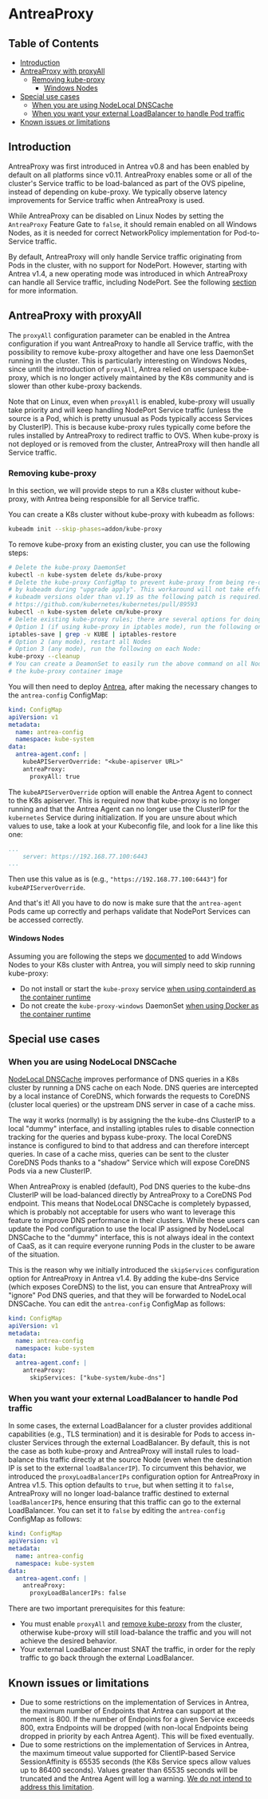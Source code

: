 # AntreaProxy

## Table of Contents

<!-- toc -->
- [Introduction](#introduction)
- [AntreaProxy with proxyAll](#antreaproxy-with-proxyall)
  - [Removing kube-proxy](#removing-kube-proxy)
    - [Windows Nodes](#windows-nodes)
- [Special use cases](#special-use-cases)
  - [When you are using NodeLocal DNSCache](#when-you-are-using-nodelocal-dnscache)
  - [When you want your external LoadBalancer to handle Pod traffic](#when-you-want-your-external-loadbalancer-to-handle-pod-traffic)
- [Known issues or limitations](#known-issues-or-limitations)
<!-- /toc -->

## Introduction

AntreaProxy was first introduced in Antrea v0.8 and has been enabled by default
on all platforms since v0.11. AntreaProxy enables some or all of the cluster's
Service traffic to be load-balanced as part of the OVS pipeline, instead of
depending on kube-proxy. We typically observe latency improvements for Service
traffic when AntreaProxy is used.

While AntreaProxy can be disabled on Linux Nodes by setting the `AntreaProxy`
Feature Gate to `false`, it should remain enabled on all Windows Nodes, as it is
needed for correct NetworkPolicy implementation for Pod-to-Service traffic.

By default, AntreaProxy will only handle Service traffic originating from Pods
in the cluster, with no support for NodePort. However, starting with Antrea
v1.4, a new operating mode was introduced in which AntreaProxy can handle all
Service traffic, including NodePort. See the following
[section](#antreaproxy-with-proxyall) for more information.

## AntreaProxy with proxyAll

The `proxyAll` configuration parameter can be enabled in the Antrea
configuration if you want AntreaProxy to handle all Service traffic, with the
possibility to remove kube-proxy altogether and have one less DaemonSet running
in the cluster. This is particularly interesting on Windows Nodes, since until
the introduction of `proxyAll`, Antrea relied on userspace kube-proxy, which is
no longer actively maintained by the K8s community and is slower than other
kube-proxy backends.

Note that on Linux, even when `proxyAll` is enabled, kube-proxy will usually
take priority and will keep handling NodePort Service traffic (unless the source
is a Pod, which is pretty unusual as Pods typically access Services by
ClusterIP). This is because kube-proxy rules typically come before the rules
installed by AntreaProxy to redirect traffic to OVS. When kube-proxy is not
deployed or is removed from the cluster, AntreaProxy will then handle all
Service traffic.

### Removing kube-proxy

In this section, we will provide steps to run a K8s cluster without kube-proxy,
with Antrea being responsible for all Service traffic.

You can create a K8s cluster without kube-proxy with kubeadm as follows:

```bash
kubeadm init --skip-phases=addon/kube-proxy
```

To remove kube-proxy from an existing cluster, you can use the following steps:

```bash
# Delete the kube-proxy DaemonSet
kubectl -n kube-system delete ds/kube-proxy
# Delete the kube-proxy ConfigMap to prevent kube-proxy from being re-deployed
# by kubeadm during "upgrade apply". This workaround will not take effect for
# kubeadm versions older than v1.19 as the following patch is required:
# https://github.com/kubernetes/kubernetes/pull/89593
kubectl -n kube-system delete cm/kube-proxy
# Delete existing kube-proxy rules; there are several options for doing that
# Option 1 (if using kube-proxy in iptables mode), run the following on each Node:
iptables-save | grep -v KUBE | iptables-restore
# Option 2 (any mode), restart all Nodes
# Option 3 (any mode), run the following on each Node:
kube-proxy --cleanup
# You can create a DeamonSet to easily run the above command on all Nodes, using
# the kube-proxy container image
```

You will then need to deploy [Antrea](getting-started.md), after making the
necessary changes to the `antrea-config` ConfigMap:

```yaml
kind: ConfigMap
apiVersion: v1
metadata:
  name: antrea-config
  namespace: kube-system
data:
  antrea-agent.conf: |
    kubeAPIServerOverride: "<kube-apiserver URL>"
    antreaProxy:
      proxyAll: true
```

The `kubeAPIServerOverride` option will enable the Antrea Agent to connect to
the K8s apiserver. This is required now that kube-proxy is no longer running and
that the Antrea Agent can no longer use the ClusterIP for the `kubernetes`
Service during initialization. If you are unsure about which values to use, take
a look at your Kubeconfig file, and look for a line like this one:

```yaml
...
    server: https://192.168.77.100:6443
...
```

Then use this value as is (e.g., `"https://192.168.77.100:6443"`) for
`kubeAPIServerOverride`.

And that's it! All you have to do now is make sure that the `antrea-agent` Pods
came up correctly and perhaps validate that NodePort Services can be accessed
correctly.

#### Windows Nodes

Assuming you are following the steps we [documented](windows.md) to add Windows
Nodes to your K8s cluster with Antrea, you will simply need to skip running
kube-proxy:

* Do not install or start the `kube-proxy` service [when using containderd as
  the container runtime](windows.md#installation-as-a-service-containerd-based-runtimes)
* Do not create the `kube-proxy-windows` DaemonSet [when using Docker as the
  container runtime](windows.md#installation-via-wins-docker-based-runtimes)

## Special use cases

### When you are using NodeLocal DNSCache

[NodeLocal DNSCache](https://kubernetes.io/docs/tasks/administer-cluster/nodelocaldns/)
improves performance of DNS queries in a K8s cluster by running a DNS cache on
each Node. DNS queries are intercepted by a local instance of CoreDNS, which
forwards the requests to CoreDNS (cluster local queries) or the upstream DNS
server in case of a cache miss.

The way it works (normally) is by assigning the the kube-dns ClusterIP to a
local "dummy" interface, and installing iptables rules to disable connection
tracking for the queries and bypass kube-proxy. The local CoreDNS instance is
configured to bind to that address and can therefore intercept queries. In case
of a cache miss, queries can be sent to the cluster CoreDNS Pods thanks to a
"shadow" Service which will expose CoreDNS Pods via a new ClusterIP.

When AntreaProxy is enabled (default), Pod DNS queries to the kube-dns ClusterIP
will be load-balanced directly by AntreaProxy to a CoreDNS Pod endpoint. This
means that NodeLocal DNSCache is completely bypassed, which is probably not
acceptable for users who want to leverage this feature to improve DNS
performance in their clusters. While these users can update the Pod
configuration to use the local IP assigned by NodeLocal DNSCache to the "dummy"
interface, this is not always ideal in the context of CaaS, as it can require
everyone running Pods in the cluster to be aware of the situation.

This is the reason why we initially introduced the `skipServices` configuration
option for AntreaProxy in Antrea v1.4. By adding the kube-dns Service (which
exposes CoreDNS) to the list, you can ensure that AntreaProxy will "ignore" Pod
DNS queries, and that they will be forwarded to NodeLocal DNSCache. You can edit
the `antrea-config` ConfigMap as follows:

```yaml
kind: ConfigMap
apiVersion: v1
metadata:
  name: antrea-config
  namespace: kube-system
data:
  antrea-agent.conf: |
    antreaProxy:
      skipServices: ["kube-system/kube-dns"]
```

### When you want your external LoadBalancer to handle Pod traffic

In some cases, the external LoadBalancer for a cluster provides additional
capabilities (e.g., TLS termination) and it is desirable for Pods to access
in-cluster Services through the external LoadBalancer. By default, this is not
the case as both kube-proxy and AntreaProxy will install rules to load-balance
this traffic directly at the source Node (even when the destination IP is set to
the external `loadBalancerIP`). To circumvent this behavior, we introduced the
`proxyLoadBalancerIPs` configuration option for AntreaProxy in Antrea v1.5. This
option defaults to `true`, but when setting it to `false`, AntreaProxy will no
longer load-balance traffic destined to external `loadBalancerIP`s, hence
ensuring that this traffic can go to the external LoadBalancer. You can set it
to `false` by editing the `antrea-config` ConfigMap as follows:

```yaml
kind: ConfigMap
apiVersion: v1
metadata:
  name: antrea-config
  namespace: kube-system
data:
  antrea-agent.conf: |
    antreaProxy:
      proxyLoadBalancerIPs: false
```

There are two important prerequisites for this feature:

* You must enable `proxyAll` and [remove kube-proxy](#removing-kube-proxy) from
  the cluster, otherwise kube-proxy will still load-balance the traffic and you
  will not achieve the desired behavior.
* Your external LoadBalancer must SNAT the traffic, in order for the reply
  traffic to go back through the external LoadBalancer.

## Known issues or limitations

* Due to some restrictions on the implementation of Services in Antrea, the
  maximum number of Endpoints that Antrea can support at the moment is 800. If
  the number of Endpoints for a given Service exceeds 800, extra Endpoints will
  be dropped (with non-local Endpoints being dropped in priority by each Antrea
  Agent). This will be fixed eventually.
* Due to some restrictions on the implementation of Services in Antrea, the
  maximum timeout value supported for ClientIP-based Service SessionAffinity is
  65535 seconds (the K8s Service specs allow values up to 86400 seconds). Values
  greater than 65535 seconds will be truncated and the Antrea Agent will log a
  warning. [We do not intend to address this
  limitation](https://github.com/antrea-io/antrea/issues/1578).
